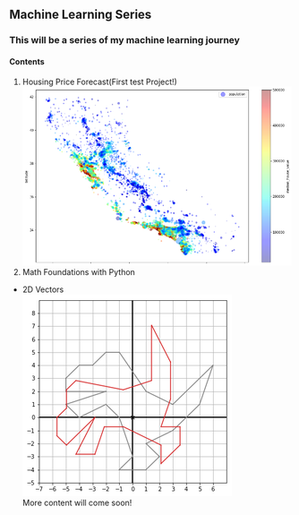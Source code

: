 ## Machine Learning Series

### This will be a series of my machine learning journey

#### Contents
1. Housing Price Forecast(First test Project!)
![California-Distribution](assets/house.png)
2. Math Foundations with Python
* 2D Vectors <br>
![Sketched dino](assets/dino.png) <br>
More content will come soon!